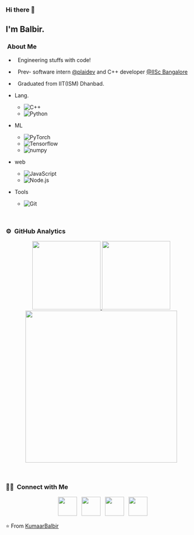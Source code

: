 ### Hi there 👋

<h2> I'm Balbir.</h2>

<h3> &nbsp;About Me </h3>

-  &nbsp; Engineering stuffs with code!
-  &nbsp; Prev- software intern [@plaidev](https://github.com/plaidev) and C++ developer [@IISc Bangalore](https://iisc.ac.in/)
-  &nbsp; Graduated from IIT(ISM) Dhanbad.


- Lang. &nbsp;
  - ![C++](https://img.shields.io/badge/-C++-333333?style=flat&logo=C%2B%2B&logoColor=00599C)
  - ![Python](https://img.shields.io/badge/-Python-333333?style=flat&logo=python)
  
- ML &nbsp;
  - ![PyTorch](https://img.shields.io/badge/PyTorch-%23EE4C2C.svg?style=for-the-badge&logo=PyTorch&logoColor=white)
  - ![Tensorflow](https://img.shields.io/badge/-Tensorflow-333333?style=flat&logo=Tensorflow)
  - ![numpy](https://img.shields.io/badge/-numpy-333333?style=flat&logo=numpy)

- web &nbsp;
  - ![JavaScript](https://img.shields.io/badge/-JavaScript-333333?style=flat&logo=javascript)
  - ![Node.js](https://img.shields.io/badge/-Node.js-333333?style=flat&logo=node.js)

- Tools &nbsp;
  - ![Git](https://img.shields.io/badge/-Git-333333?style=flat&logo=git)



<br/>

### ⚙️ &nbsp;GitHub Analytics

<p align="center">
<a href="https://github.com/KumaarBalbir">
  <img height="180em" src="https://github-readme-stats-eight-theta.vercel.app/api?username=KumaarBalbir&show_icons=true&theme=algolia&count_private=true"/>
  <img height="180em" src="https://github-readme-stats-eight-theta.vercel.app/api/top-langs/?username=KumaarBalbir&layout=compact&langs_count=8&theme=algolia&hide=Jupyter%20Notebook"/>
  <img src="https://github-readme-streak-stats.herokuapp.com?user=KumaarBalbir&theme=algolia" width="400">
</a>
</p>

<br/>

<h3> 🤝🏻 &nbsp;Connect with Me </h3>

<p align="center">
&nbsp; <a href="https://twitter.com/KumaarBalbir" target="_blank" rel="noopener noreferrer"><img src="https://img.icons8.com/plasticine/100/000000/twitter.png" width="50" /></a>  
&nbsp; <a href="https://www.instagram.com/kumaarbalbir/?hl=en" target="_blank" rel="noopener noreferrer"><img src="https://img.icons8.com/plasticine/100/000000/instagram-new.png" width="50" /></a>  
&nbsp; <a href="https://www.linkedin.com/in/balbir-prasad-362aa2121/" target="_blank" rel="noopener noreferrer"><img src="https://img.icons8.com/plasticine/100/000000/linkedin.png" width="50" /></a>
&nbsp; <a href="mailto:prasadbalbir1056@gmail.com" target="_blank" rel="noopener noreferrer"><img src="https://img.icons8.com/plasticine/100/000000/gmail.png"  width="50" /></a>
</p>

⭐️ From [KumaarBalbir](https://github.com/KumaarBalbir)
